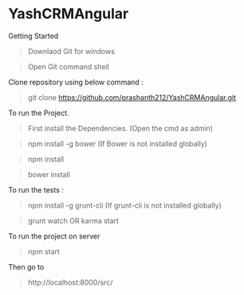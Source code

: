 # YashCRMAngular

Getting Started

> Downlaod Git for windows

> Open Git command shell

Clone repository using below command : 

> git clone https://github.com/prashanth212/YashCRMAngular.git

To run the Project. 

> First install the Dependencies.  (Open the cmd as admin)

> npm install -g bower (If Bower is not installed globally)

>npm install

> bower install

To run the tests :

>npm install -g grunt-cli (If grunt-cli is not installed globally)

> grunt watch  OR karma start

To run the project on server

>npm start

Then go to 

> http://localhost:8000/src/



